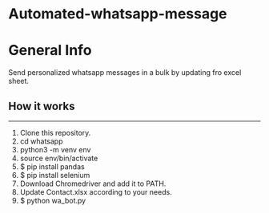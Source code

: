 # Automated-whatsapp-message

# General Info
Send personalized whatsapp messages in a bulk by updating fro excel sheet.

## How it works
---
1. Clone this repository.
2. cd whatsapp
3. python3 -m venv env
4. source env/bin/activate
5. $ pip install pandas
6. $ pip install selenium
7. Download Chromedriver and add it to PATH.
8. Update Contact.xlsx according to your needs.
9. $ python wa_bot.py
